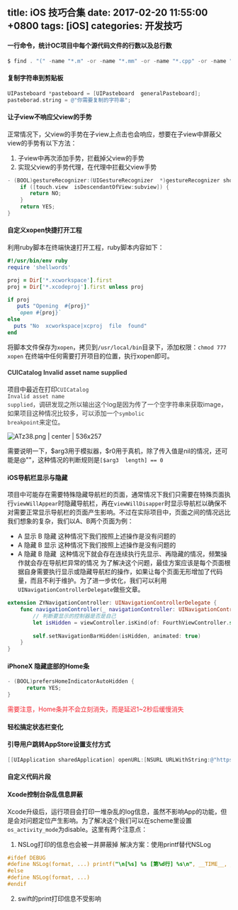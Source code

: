 
title: iOS 技巧合集
date: 2017-02-20 11:55:00 +0800
tags: [iOS]
categories: 开发技巧
---

#### <a name="tf2kgf"></a>一行命令，统计OC项目中每个源代码文件的行数以及总行数
```powershell
$ find . "(" -name "*.m" -or -name "*.mm" -or -name "*.cpp" -or -name "*.h" -or -name "*.rss" ")" -print | xargs wc -l
```

#### <a name="8wricr"></a>复制字符串到剪贴板
```objectivec
UIPasteboard *pasteboard = [UIPasteboard  generalPasteboard];
pasteborad.string = @"你需要复制的字符串";
```

#### <a name="s16fhl"></a>让子view不响应父view的手势
正常情况下，父view的手势在子view上点击也会响应，想要在子view中屏蔽父view的手势有以下方法：
1. 子view中再次添加手势，拦截掉父view的手势
2. 实现父view的手势代理，在代理中拦截父view手势
```objectivec
- (BOOL)gestureRecognizer:(UIGestureRecognizer  *)gestureRecognizer shouldReceiveTouch:(UITouch *)touch {
    if ([touch.view  isDescendantOfView:subview]) {
       return NO;
    }
    return YES;
}
```

#### <a name="nognoh"></a>自定义xopen快捷打开工程
利用ruby脚本在终端快速打开工程，ruby脚本内容如下：
```ruby
#!/usr/bin/env ruby
require 'shellwords'

proj = Dir['*.xcworkspace'].first
proj = Dir['*.xcodeproj'].first unless proj

if proj
   puts "Opening  #{proj}"
   `open #{proj}`
else
  puts "No  xcworkspace|xcproj  file  found"
end
```
将脚本文件保存为`xopen`，拷贝到`/usr/local/bin`目录下，添加权限：`chmod 777 xopen`
在终端中任何需要打开项目的位置，执行xopen即可。

#### <a name="fqw2ll"></a><span data-type="color" style="color:rgb(57, 57, 57)">CUICatalog Invalid asset name supplied</span>
项目中最近在打印<span data-type="color" style="color:rgb(57, 57, 57)"><code>CUICatalog Invalid asset name supplied</code></span><span data-type="color" style="color:rgb(57, 57, 57)">，调研发现之所以输出这个log是因为传了一个空字符串来获取image，如果项目这种情况比较多，可以添加一个</span><span data-type="color" style="color:rgb(57, 57, 57)"><code>symbolic breakpoint</code></span><span data-type="color" style="color:rgb(57, 57, 57)">来定位。</span>


![ATz38.png | center | 536x257](https://cdn.nlark.com/yuque/0/2018/png/183307/1541845301865-3989fad5-4209-460a-8ec8-af444c4a9643.png "")


需要说明一下，\$arg3用于模拟器，\$r0用于真机，除了传入值是nil的情况，还可能是@""，这种情况的判断规则是`[$arg3  length] == 0`

#### <a name="nim5dg"></a>iOS导航栏显示与隐藏
项目中可能存在需要特殊隐藏导航栏的页面，通常情况下我们只需要在特殊页面执行`viewWillAppear`时隐藏导航栏，再在`viewWillDisapper`时显示导航栏以确保不对需要正常显示导航栏的页面产生影响。不过在实际项目中，页面之间的情况远比我们想象的复杂，我们以A、B两个页面为例：
* A 显示 B 隐藏  这种情况下我们按照上述操作是没有问题的
* A 隐藏 B 显示  这种情况下我们按照上述操作是没有问题的
* A 隐藏 B 隐藏  这种情况下就会存在连续执行先显示、再隐藏的情况，频繁操作就会存在导航栏异常的情况
为了解决这个问题，最佳方案应该是每个页面根据自身需要执行显示或隐藏导航栏的操作，如果让每个页面无形增加了代码量，而且不利于维护。为了进一步优化，我们可以利用`UINavigationControllerDelegate`做些文章。
```swift
extension ZYNavigationController: UINavigationControllerDelegate {
    func navigationController(_ navigationController: UINavigationController, willShow viewController: UIViewController, animated: Bool) {
        // 判断要显示的控制器是否是自己
        let isHidden = viewController.isKind(of: FourthViewController.self) || viewController.isKind(of: FirstViewController.self)
        
        self.setNavigationBarHidden(isHidden, animated: true)
    }
}
```

#### <a name="i5bdgx"></a>iPhoneX 隐藏底部的Home条
```objectivec
- (BOOL)prefersHomeIndicatorAutoHidden {
      return YES;
}
```
<span data-type="color" style="color:#F5222D">需要注意，Home条并不会立刻消失，而是延迟1~2秒后缓慢消失</span>

#### <a name="hhsehy"></a>轻松搞定状态栏变化
#### <a name="sydfiq"></a>引导用户跳转AppStore设置支付方式
```objectivec
[[UIApplication sharedApplication] openURL:[NSURL URLWithString:@"https://buy.itunes.apple.com/WebObjects/MZFinance.woa/wa/editAddress?mt=8"]];
```
#### <a name="rgslgc"></a>自定义代码片段
#### <a name="30i5og"></a>Xcode控制台杂乱信息屏蔽
Xcode升级后，运行项目会打印一堆杂乱的log信息，虽然不影响App的功能，但是会对问题定位产生影响。为了解决这个我们可以在scheme里设置`os_activity_mode`为disable。这里有两个注意点：
1. NSLog打印的信息也会被一并屏蔽掉  解决方案：使用printf替代NSLog 
```objectivec
#ifdef DEBUG
#define NSLog(format, ...) printf("\n[%s] %s [第%d行] %s\n", __TIME__, __FUNCTION__, __LINE__, [[NSString stringWithFormat:format, ## __VA_ARGS__] UTF8String]);
#else
#define NSLog(format, ...)
#endif
```
2. swift的print打印信息不受影响



